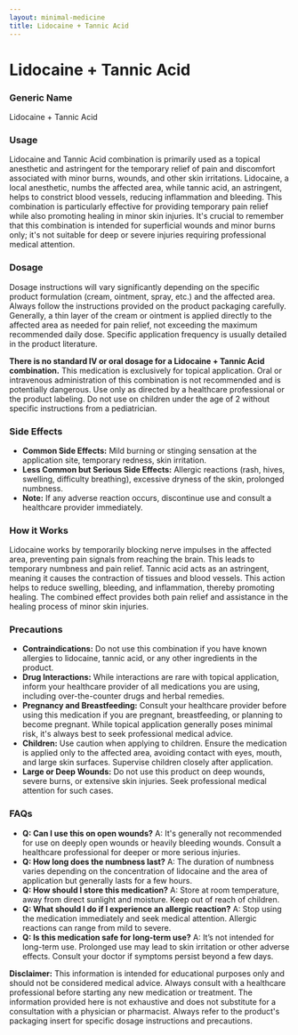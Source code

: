 ```yaml
---
layout: minimal-medicine
title: Lidocaine + Tannic Acid
---
```


# Lidocaine + Tannic Acid
### Generic Name
Lidocaine + Tannic Acid

### Usage

Lidocaine and Tannic Acid combination is primarily used as a topical anesthetic and astringent for the temporary relief of pain and discomfort associated with minor burns, wounds, and other skin irritations.  Lidocaine, a local anesthetic, numbs the affected area, while tannic acid, an astringent, helps to constrict blood vessels, reducing inflammation and bleeding. This combination is particularly effective for providing temporary pain relief while also promoting healing in minor skin injuries.  It's crucial to remember that this combination is intended for superficial wounds and minor burns only; it's not suitable for deep or severe injuries requiring professional medical attention.


### Dosage

Dosage instructions will vary significantly depending on the specific product formulation (cream, ointment, spray, etc.) and the affected area.  Always follow the instructions provided on the product packaging carefully.  Generally, a thin layer of the cream or ointment is applied directly to the affected area as needed for pain relief, not exceeding the maximum recommended daily dose.  Specific application frequency is usually detailed in the product literature.  

**There is no standard IV or oral dosage for a Lidocaine + Tannic Acid combination.**  This medication is exclusively for topical application.  Oral or intravenous administration of this combination is not recommended and is potentially dangerous.  Use only as directed by a healthcare professional or the product labeling.  Do not use on children under the age of 2 without specific instructions from a pediatrician.


### Side Effects

* **Common Side Effects:**  Mild burning or stinging sensation at the application site, temporary redness, skin irritation.
* **Less Common but Serious Side Effects:** Allergic reactions (rash, hives, swelling, difficulty breathing), excessive dryness of the skin, prolonged numbness.
* **Note:** If any adverse reaction occurs, discontinue use and consult a healthcare provider immediately.

### How it Works

Lidocaine works by temporarily blocking nerve impulses in the affected area, preventing pain signals from reaching the brain.  This leads to temporary numbness and pain relief. Tannic acid acts as an astringent, meaning it causes the contraction of tissues and blood vessels.  This action helps to reduce swelling, bleeding, and inflammation, thereby promoting healing. The combined effect provides both pain relief and assistance in the healing process of minor skin injuries.


### Precautions

* **Contraindications:**  Do not use this combination if you have known allergies to lidocaine, tannic acid, or any other ingredients in the product.
* **Drug Interactions:** While interactions are rare with topical application, inform your healthcare provider of all medications you are using, including over-the-counter drugs and herbal remedies.
* **Pregnancy and Breastfeeding:**  Consult your healthcare provider before using this medication if you are pregnant, breastfeeding, or planning to become pregnant.  While topical application generally poses minimal risk, it's always best to seek professional medical advice.
* **Children:**  Use caution when applying to children.  Ensure the medication is applied only to the affected area, avoiding contact with eyes, mouth, and large skin surfaces.  Supervise children closely after application.
* **Large or Deep Wounds:** Do not use this product on deep wounds, severe burns, or extensive skin injuries. Seek professional medical attention for such cases.


### FAQs

* **Q: Can I use this on open wounds?**  A: It's generally not recommended for use on deeply open wounds or heavily bleeding wounds.  Consult a healthcare professional for deeper or more serious injuries.
* **Q: How long does the numbness last?** A: The duration of numbness varies depending on the concentration of lidocaine and the area of application but generally lasts for a few hours.
* **Q: How should I store this medication?** A: Store at room temperature, away from direct sunlight and moisture. Keep out of reach of children.
* **Q: What should I do if I experience an allergic reaction?** A: Stop using the medication immediately and seek medical attention.  Allergic reactions can range from mild to severe.
* **Q: Is this medication safe for long-term use?** A:  It’s not intended for long-term use.  Prolonged use may lead to skin irritation or other adverse effects. Consult your doctor if symptoms persist beyond a few days.


**Disclaimer:** This information is intended for educational purposes only and should not be considered medical advice. Always consult with a healthcare professional before starting any new medication or treatment.  The information provided here is not exhaustive and does not substitute for a consultation with a physician or pharmacist.  Always refer to the product's packaging insert for specific dosage instructions and precautions.
